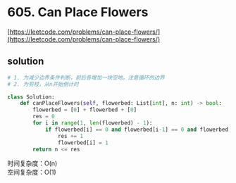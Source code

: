# 605. Can Place Flowers
[https://leetcode.com/problems/can-place-flowers/](https://leetcode.com/problems/can-place-flowers/)


## solution

```python
# 1. 为减少边界条件判断，前后各增加一块空地。注意循环的边界
# 2. 为剪枝，从n开始倒计时

class Solution:
    def canPlaceFlowers(self, flowerbed: List[int], n: int) -> bool:
        flowerbed = [0] + flowerbed + [0]
        res = 0
        for i in range(1, len(flowerbed) - 1):
            if flowerbed[i] == 0 and flowerbed[i-1] == 0 and flowerbed[i+1] == 0:
                res += 1
                flowerbed[i] = 1
        return n <= res
```
时间复杂度：O(n) <br>
空间复杂度：O(1)
